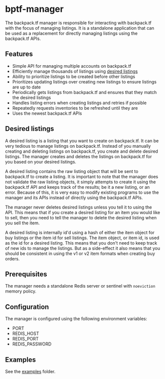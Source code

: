 # bptf-manager

The backpack.tf manager is responsible for interacting with backpack.tf with the focus of managing listings. It is a standalone application that can be used as a replacement for directly managing listings using the backpack.tf APIs.

## Features

- Simple API for managing multiple accounts on backpack.tf
- Efficiently manage thousands of listings using [desired listings](#desired-listings)
- Ability to prioritize listings to be created before other listings
- Prioritizes updating listings over creating new listings to ensure listings are up to date
- Periodically gets listings from backpack.tf and ensures that they match the desired listings
- Handles listing errors when creating listings and retries if possible
- Repeatedly requests inventories to be refreshed until they are
- Uses the newest backpack.tf APIs

## Desired listings

A desired listing is a listing that you want to create on backpack.tf. It can be very tedious to manage listings on backpack.tf. Instead of you manually creating and deleting listings on backpack.tf, you create and delete desired listings. The manager creates and deletes the listings on backpack.tf for you based on your desired listings.

A desired listing contains the raw listing object that will be sent to backpack.tf to create a listing. It is important to note that the manager does not validate the raw listing objects, it simply attempts to create it using the backpack.tf API and keeps track of the results; be it a new listing, or an error. Because of this, it is very easy to modify existing programs to use the manager and its APIs instead of directly using the backpack.tf APIs.

The manager never deletes desired listings unless you tell it to using the API. This means that if you create a desired listing for an item you would like to sell, then you need to tell the manager to delete the desired listing when you sell the item.

A desired listing is internally id'd using a hash of either the item object for buy listings or the item id for sell listings. The item object, or item id, is used as the id for a desired listing. This means that you don't need to keep track of new ids to manage the listings. But as a side-effect it also means that you should be consistent in using the v1 or v2 item formats when creating buy orders.

## Prerequisites

The manager needs a standalone Redis server or sentinel with `noeviction` memory policy.

## Configuration

The manager is configured using the following environment variables:

- PORT
- REDIS_HOST
- REDIS_PORT
- REDIS_PASSWORD

## Examples

See the [examples](./examples/) folder.
